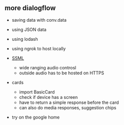 ## more dialogflow

* saving data with conv.data

* using JSON data

* using lodash

* using ngrok to host locally

* [SSML](https://developers.google.com/actions/reference/ssml)
    * wide ranging audio controsl
    * outside audio has to be hosted on HTTPS

* cards
    * import BasicCard
    * check if device has a screen
    * have to return a simple response before the card
    * can also do media responses, suggestion chips

* try on the google home